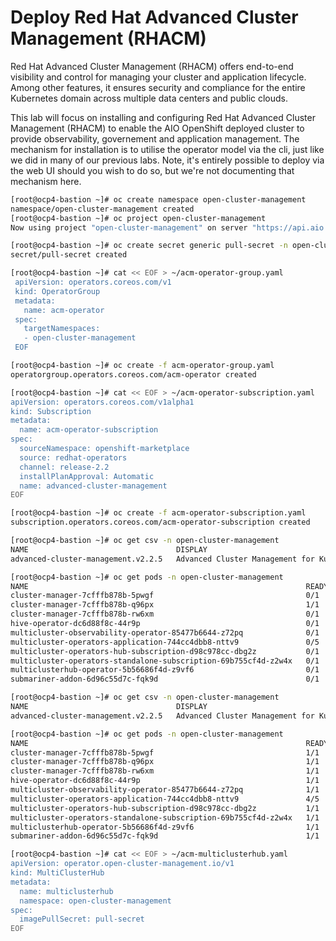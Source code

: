 # **Deploy Red Hat Advanced Cluster Management (RHACM)**

Red Hat Advanced Cluster Management (RHACM) offers end-to-end visibility and control for managing your cluster and application lifecycle. Among other features, it ensures security and compliance for the entire Kubernetes domain across multiple data centers and public clouds. 

This lab will focus on installing and configuring Red Hat Advanced Cluster Management (RHACM) to enable the AIO OpenShift deployed cluster to provide observability, governement and application management. The mechanism for installation is to utilise the operator model via the cli, just like we did in many of our previous labs. Note, it's entirely possible to deploy via the web UI should you wish to do so, but we're not documenting that mechanism here.

~~~bash
[root@ocp4-bastion ~]# oc create namespace open-cluster-management
namespace/open-cluster-management created
[root@ocp4-bastion ~]# oc project open-cluster-management
Now using project "open-cluster-management" on server "https://api.aio.example.com:6443".
~~~


~~~bash
[root@ocp4-bastion ~]# oc create secret generic pull-secret -n open-cluster-management --from-file=.dockerconfigjson=/root/pull-secret.json --type=kubernetes.io/dockerconfigjson
secret/pull-secret created
~~~

~~~bash
[root@ocp4-bastion ~]# cat << EOF > ~/acm-operator-group.yaml
 apiVersion: operators.coreos.com/v1
 kind: OperatorGroup
 metadata:
   name: acm-operator
 spec:
   targetNamespaces:
   - open-cluster-management
 EOF
~~~


~~~bash
[root@ocp4-bastion ~]# oc create -f acm-operator-group.yaml
operatorgroup.operators.coreos.com/acm-operator created
~~~

~~~bash
[root@ocp4-bastion ~]# cat << EOF > ~/acm-operator-subscription.yaml
apiVersion: operators.coreos.com/v1alpha1
kind: Subscription
metadata:
  name: acm-operator-subscription
spec:
  sourceNamespace: openshift-marketplace
  source: redhat-operators
  channel: release-2.2
  installPlanApproval: Automatic
  name: advanced-cluster-management
EOF
~~~

~~~bash
[root@ocp4-bastion ~]# oc create -f acm-operator-subscription.yaml
subscription.operators.coreos.com/acm-operator-subscription created
~~~

~~~bash
[root@ocp4-bastion ~]# oc get csv -n open-cluster-management
NAME                                 DISPLAY                                      VERSION   REPLACES                             PHASE
advanced-cluster-management.v2.2.5   Advanced Cluster Management for Kubernetes   2.2.5     advanced-cluster-management.v2.2.4   Installing
~~~

~~~bash
[root@ocp4-bastion ~]# oc get pods -n open-cluster-management
NAME                                                              READY   STATUS              RESTARTS   AGE
cluster-manager-7cfffb878b-5pwgf                                  0/1     Running             0          22s
cluster-manager-7cfffb878b-q96px                                  1/1     Running             0          22s
cluster-manager-7cfffb878b-rw6xm                                  0/1     Running             0          22s
hive-operator-dc6d88f8c-44r9p                                     0/1     ContainerCreating   0          20s
multicluster-observability-operator-85477b6644-z72pq              0/1     ContainerCreating   0          22s
multicluster-operators-application-744cc4dbb8-nttv9               0/5     ContainerCreating   0          18s
multicluster-operators-hub-subscription-d98c978cc-dbg2z           0/1     ContainerCreating   0          19s
multicluster-operators-standalone-subscription-69b755cf4d-z2w4x   0/1     ContainerCreating   0          19s
multiclusterhub-operator-5b56686f4d-z9vf6                         0/1     ContainerCreating   0          22s
submariner-addon-6d96c55d7c-fqk9d                                 0/1     ContainerCreating   0          21s
~~~

~~~bash
[root@ocp4-bastion ~]# oc get csv -n open-cluster-management
NAME                                 DISPLAY                                      VERSION   REPLACES                             PHASE
advanced-cluster-management.v2.2.5   Advanced Cluster Management for Kubernetes   2.2.5     advanced-cluster-management.v2.2.4   Succeeded
~~~

~~~bash
[root@ocp4-bastion ~]# oc get pods -n open-cluster-management
NAME                                                              READY   STATUS    RESTARTS   AGE
cluster-manager-7cfffb878b-5pwgf                                  1/1     Running   0          3m6s
cluster-manager-7cfffb878b-q96px                                  1/1     Running   0          3m6s
cluster-manager-7cfffb878b-rw6xm                                  1/1     Running   0          3m6s
hive-operator-dc6d88f8c-44r9p                                     1/1     Running   0          3m4s
multicluster-observability-operator-85477b6644-z72pq              1/1     Running   0          3m6s
multicluster-operators-application-744cc4dbb8-nttv9               4/5     Running   1          3m2s
multicluster-operators-hub-subscription-d98c978cc-dbg2z           1/1     Running   0          3m3s
multicluster-operators-standalone-subscription-69b755cf4d-z2w4x   1/1     Running   0          3m3s
multiclusterhub-operator-5b56686f4d-z9vf6                         1/1     Running   0          3m6s
submariner-addon-6d96c55d7c-fqk9d                                 1/1     Running   0          3m5s
~~~

~~~bash
[root@ocp4-bastion ~]# cat << EOF > ~/acm-multiclusterhub.yaml
apiVersion: operator.open-cluster-management.io/v1
kind: MultiClusterHub
metadata:
  name: multiclusterhub
  namespace: open-cluster-management
spec:
  imagePullSecret: pull-secret
EOF
~~~

~~~

~~~
